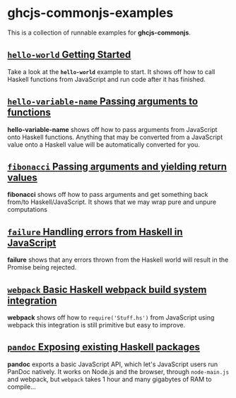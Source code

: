 # ghcjs-commonjs-examples
This is a collection of runnable examples for **ghcjs-commonjs**.

## [`hello-world` Getting Started](/examples/hello-world)
Take a look at the **`hello-world`** example to start. It shows off how to call
Haskell functions from JavaScript and run code after it has finished.

## [`hello-variable-name` Passing arguments to functions](/examples/hello-variable-name)
**hello-variable-name** shows off how to pass arguments from JavaScript onto
Haskell functions. Anything that may be converted from a JavaScript value onto a
Haskell value will be automatically converted for you.

## [`fibonacci` Passing arguments and yielding return values](/examples/fibonacci)
**fibonacci** shows off how to pass arguments and get something back from/to
Haskell/JavaScript. It shows that we may wrap pure and unpure computations

## [`failure` Handling errors from Haskell in JavaScript](/examples/failure)
**failure** shows that any errors thrown from the Haskell world will result in
the Promise being rejected.

## [`webpack` Basic Haskell webpack build system integration](/examples/webpack)
**webpack** shows off how to `require('Stuff.hs')` from JavaScript using
webpack this integration is still primitive but easy to improve.

## [`pandoc` Exposing existing Haskell packages](/examples/pandoc)
**pandoc** exports a basic JavaScript API, which let's JavaScript users run
PanDoc natively. It works on Node.js and the browser, through `node-main.js` and
webpack, but `webpack` takes 1 hour and many gigabytes of RAM to compile...
